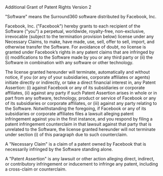 Additional Grant of Patent Rights Version 2

"Software" means the Surround360 software distributed by Facebook, Inc.

Facebook, Inc. ("Facebook") hereby grants to each recipient of the Software
("you") a perpetual, worldwide, royalty-free, non-exclusive, irrevocable
(subject to the termination provision below) license under any Necessary
Claims, to make, have made, use, sell, offer to sell, import, and otherwise
transfer the Software. For avoidance of doubt, no license is granted under
Facebook’s rights in any patent claims that are infringed by (i) modifications
to the Software made by you or any third party or (ii) the Software in
combination with any software or other technology.

The license granted hereunder will terminate, automatically and without notice,
if you (or any of your subsidiaries, corporate affiliates or agents) initiate
directly or indirectly, or take a direct financial interest in, any Patent
Assertion: (i) against Facebook or any of its subsidiaries or corporate
affiliates, (ii) against any party if such Patent Assertion arises in whole or
in part from any software, technology, product or service of Facebook or any of
its subsidiaries or corporate affiliates, or (iii) against any party relating
to the Software. Notwithstanding the foregoing, if Facebook or any of its
subsidiaries or corporate affiliates files a lawsuit alleging patent
infringement against you in the first instance, and you respond by filing a
patent infringement counterclaim in that lawsuit against that party that is
unrelated to the Software, the license granted hereunder will not terminate
under section (i) of this paragraph due to such counterclaim.

A "Necessary Claim" is a claim of a patent owned by Facebook that is
necessarily infringed by the Software standing alone.

A "Patent Assertion" is any lawsuit or other action alleging direct, indirect,
or contributory infringement or inducement to infringe any patent, including a
cross-claim or counterclaim.
